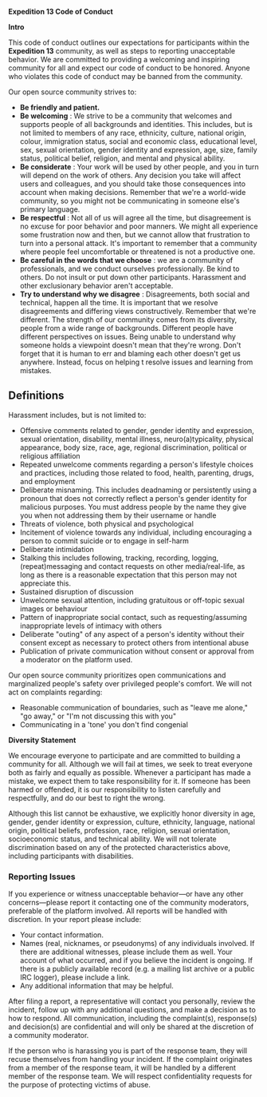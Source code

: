 **Expedition 13 Code of Conduct**

**Intro**

This code of conduct outlines our expectations for participants within the  **Expedition 13** community, as well as steps to reporting unacceptable behavior. We are committed to providing a welcoming and inspiring community for all and expect our code of conduct to be honored. Anyone who violates this code of conduct may be banned from the community.

Our open source community strives to:

- **Be friendly and patient.**
- **Be welcoming** : We strive to be a community that welcomes and supports people of all backgrounds and identities. This includes, but is not limited to members of any race, ethnicity, culture, national origin, colour, immigration status, social and economic class, educational level, sex, sexual orientation, gender identity and expression, age, size, family status, political belief, religion, and mental and physical ability.
- **Be considerate** : Your work will be used by other people, and you in turn will depend on the work of others. Any decision you take will affect users and colleagues, and you should take those consequences into account when making decisions. Remember that we&#39;re a world-wide community, so you might not be communicating in someone else&#39;s primary language.
- **Be respectful** : Not all of us will agree all the time, but disagreement is no excuse for poor behavior and poor manners. We might all experience some frustration now and then, but we cannot allow that frustration to turn into a personal attack. It&#39;s important to remember that a community where people feel uncomfortable or threatened is not a productive one.
- **Be careful in the words that we choose** : we are a community of professionals, and we conduct ourselves professionally. Be kind to others. Do not insult or put down other participants. Harassment and other exclusionary behavior aren&#39;t acceptable.
- **Try to understand why we disagree** : Disagreements, both social and technical, happen all the time. It is important that we resolve disagreements and differing views constructively. Remember that we&#39;re different. The strength of our community comes from its diversity, people from a wide range of backgrounds. Different people have different perspectives on issues. Being unable to understand why someone holds a viewpoint doesn&#39;t mean that they&#39;re wrong. Don&#39;t forget that it is human to err and blaming each other doesn&#39;t get us anywhere. Instead, focus on helping t resolve issues and learning from mistakes.

## **Definitions**

Harassment includes, but is not limited to:

- Offensive comments related to gender, gender identity and expression, sexual orientation, disability, mental illness, neuro(a)typicality, physical appearance, body size, race, age, regional discrimination, political or religious affiliation
- Repeated unwelcome comments regarding a person&#39;s lifestyle choices and practices, including those related to food, health, parenting, drugs, and employment
- Deliberate misnaming. This includes deadnaming or persistently using a pronoun that does not correctly reflect a person&#39;s gender identity for malicious purposes. You must address people by the name they give you when not addressing them by their username or handle
- Threats of violence, both physical and psychological
- Incitement of violence towards any individual, including encouraging a person to commit suicide or to engage in self-harm
- Deliberate intimidation
- Stalking this includes following, tracking, recording, logging, (repeat)messaging and contact requests on other media/real-life, as long as there is a reasonable expectation that this person may not appreciate this.
- Sustained disruption of discussion
- Unwelcome sexual attention, including gratuitous or off-topic sexual images or behaviour
- Pattern of inappropriate social contact, such as requesting/assuming inappropriate levels of intimacy with others
- Deliberate &quot;outing&quot; of any aspect of a person&#39;s identity without their consent except as necessary to protect others from intentional abuse
- Publication of private communication without consent or approval from a moderator on the platform used.

Our open source community prioritizes open communications and marginalized people&#39;s safety over privileged people&#39;s comfort. We will not act on complaints regarding:

- Reasonable communication of boundaries, such as &quot;leave me alone,&quot; &quot;go away,&quot; or &quot;I&#39;m not discussing this with you&quot;
- Communicating in a &#39;tone&#39; you don&#39;t find congenial

**Diversity Statement**

We encourage everyone to participate and are committed to building a community for all. Although we will fail at times, we seek to treat everyone both as fairly and equally as possible. Whenever a participant has made a mistake, we expect them to take responsibility for it. If someone has been harmed or offended, it is our responsibility to listen carefully and respectfully, and do our best to right the wrong.

Although this list cannot be exhaustive, we explicitly honor diversity in age, gender, gender identity or expression, culture, ethnicity, language, national origin, political beliefs, profession, race, religion, sexual orientation, socioeconomic status, and technical ability. We will not tolerate discrimination based on any of the protected characteristics above, including participants with disabilities.

### **Reporting Issues**

If you experience or witness unacceptable behavior—or have any other concerns—please report it contacting one of the community moderators, preferable of the platform involved. All reports will be handled with discretion. In your report please include:

- Your contact information.
- Names (real, nicknames, or pseudonyms) of any individuals involved. If there are additional witnesses, please include them as well. Your account of what occurred, and if you believe the incident is ongoing. If there is a publicly available record (e.g. a mailing list archive or a public IRC logger), please include a link.
- Any additional information that may be helpful.

After filing a report, a representative will contact you personally, review the incident, follow up with any additional questions, and make a decision as to how to respond. All communication, including the complaint(s), response(s) and decision(s) are confidential and will only be shared at the discretion of a community moderator.

If the person who is harassing you is part of the response team, they will recuse themselves from handling your incident. If the complaint originates from a member of the response team, it will be handled by a different member of the response team. We will respect confidentiality requests for the purpose of protecting victims of abuse.
